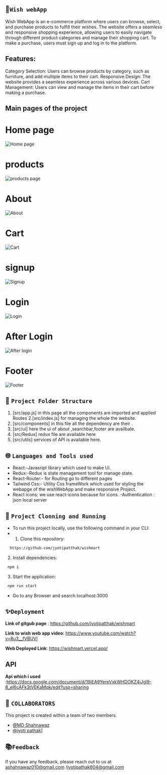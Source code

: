## 💫`Wish webApp`
  Wish WebApp is an e-commerce platform where users can browse, select, and purchase products to fulfill their wishes. The website offers a seamless and responsive shopping experience, allowing users to easily navigate through different product categories and manage their shopping cart. To make a purchase, users must sign up and log in to the platform.

## Features:

Category Selection: Users can browse products by category, such as furniture, and add multiple items to their cart.
Responsive Design: The website provides a seamless experience across various devices.
Cart Management: Users can view and manage the items in their cart before making a purchase.

## Main pages of the project

# Home page
![Home page](./src/assets/home1.jpg)

# products
![products page](./src/assets/product.jpg)

# About
![About](./src/assets/about.jpg)

# Cart
![Cart](./src/assets/cart.jpg)

# signup
![Signup](./src/assets/signup.jpg)
# Login
![Login](./src/assets/login.jpg)

# After Login
![After login](./src/assets/profile.jpg)

# Footer
![Footer](./src/assets/footer.jpg)


##  🌿 `Project Folder Structure`
1. [src/app.js]  in this page all the components are imported and applied Routes
2.[src/index.js]  for managing the whole the website.
3. [src/components]  in this file all the dependency are their .
4. [src/ui] here the ui of about ,searchbar,footer are availbale.
5. [src/Redux] redux file are available here
6. [src/utils] services of API  is available here.


## 🌐 `Languages and Tools used`
  - React:-Javasript library which used to make Ui.
  - Redux:-Redux is state management tool for manage state.
  - React-Router:- for Routing go to different pages
  - Tailwind Css:- Utility Css frameWork which used for styling the webapge of the wishWebApp and make responsive Project.
  - React icons: we use react-icons because for icons.
  -Authentication : json local server  


## 🔧 `Project Clonning and Running`
- To run this project locally, use the following command in your CLI:
- 1. Clone this repository:

```bash
  https://github.com/jyotipatthak/wishmart
```

2. Install dependencies:

```bash
 npm i
```

3. Start the application:

```bash
 npm run start
```
- Go to any Browser and search localhost:3000

## ✨`Deployment`

**Link of gitgub page** : https://github.com/jyotipatthak/wishmart

**Link to wish web app video**: https://www.youtube.com/watch?v=8u3__fVBUVI

**Web Deployed Link**:  https://wishmart.vercel.app/

## API

**Api which i used** :https://docs.google.com/document/d/19iEA9YereVxkWHDOKZ4iJgl9-8_el6cAFk3tVEKaMqk/edit?usp=sharing

## 🎋 `COLLABORATORS`
This project is created within a team of two members.
- [@MD Shahnawaz](https://github.com/Shahnawaz1967)
- [@jyoti pathak](https://github.com/jyotipatthak)]

##  📚`Feedback`

If you have any feedback, please reach out to us at ashahnawaz010@gmail.com /jyotipathak604@gmail.com

